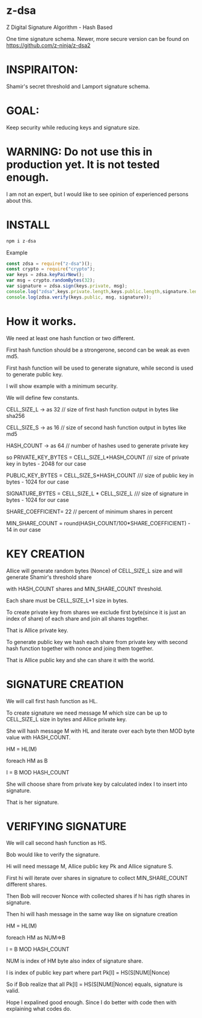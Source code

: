# z-dsa
Z Digital Signature Algorithm - Hash Based

One time signature schema.
Newer, more secure version can be found on https://github.com/z-ninja/z-dsa2
# INSPIRAITON:
Shamir's secret threshold and Lamport signature schema.

# GOAL:
Keep security while reducing keys and signature size.

# WARNING: Do not use this in production yet. It is not tested enough.
I am not an expert, but I would like to see opinion of experienced persons about this.



# INSTALL
```javascript
npm i z-dsa
```
Example
```javascript
const zdsa = require("z-dsa")();
const crypto = require("crypto");
var keys = zdsa.keyPairNew();
var msg = crypto.randomBytes(32);
var signature = zdsa.sign(keys.private, msg);
console.log("zdsa",keys.private.length,keys.public.length,signature.length);
console.log(zdsa.verify(keys.public, msg, signature));
```

# How it works.

We need at least one hash function or two different.

First hash function should be a strongerone, second can be weak as even md5.

First hash function will be used to generate signature, while second is used to generate public key.

I will show example with a minimum security.

We will define few constants.

CELL_SIZE_L  -> as 32  // size of first hash function output in bytes like sha256

CELL_SIZE_S ->  as 16 // size of second hash function output in bytes like md5

HASH_COUNT -> as 64  //  number of hashes used to generate private key

so
PRIVATE_KEY_BYTES = CELL_SIZE_L*HASH_COUNT /// size of private key in bytes - 2048 for our case

PUBLIC_KEY_BYTES = CELL_SIZE_S*HASH_COUNT /// size of public key in bytes - 1024 for our case

SIGNATURE_BYTES = CELL_SIZE_L * CELL_SIZE_L /// size of signature in bytes - 1024 for our case

SHARE_COEFFICIENT= 22 // percent of minimum shares in percent

MIN_SHARE_COUNT = round(HASH_COUNT/100*SHARE_COEFFICIENT) - 14 in our case



# KEY CREATION


Allice will generate random bytes (Nonce) of CELL_SIZE_L size and will generate Shamir's threshold share 

with HASH_COUNT shares and MIN_SHARE_COUNT threshold.

Each share must be CELL_SIZE_L+1 size in bytes.

To create private key from shares we exclude first byte(since it is just an index of share) of each share and join all shares together.

That is Allice private key.

To generate public key we hash each share from private key with second hash function together with nonce and joing them together.

That is Allice public key and she can share it with the world.



# SIGNATURE CREATION

We will call first hash function as HL.

To create signature we need message M which size can be up to CELL_SIZE_L size in bytes and Allice private key.

She will hash message M with HL and iterate over each byte then MOD byte value with HASH_COUNT.

HM = HL(M)

foreach HM as B 

I = B MOD HASH_COUNT

She will choose share from private key by calculated index I to insert into signature.

That is her signature.



# VERIFYING SIGNATURE

We will call second hash function as HS.

Bob would like to verify the signature.

Hi will need message M, Allice public key Pk and Allice signature S.

First hi will iterate over shares in signature to collect MIN_SHARE_COUNT different shares.

Then Bob will recover Nonce with collected shares if hi has rigth shares in signature.

Then hi will hash message in the same way like on signature creation

HM = HL(M)

foreach HM as NUM=>B 

I = B MOD HASH_COUNT

NUM is index of HM byte also index of signature share.

I is index of public key part where part Pk[I] = HS(S[NUM]|Nonce)

So if Bob realize that all Pk[I] = HS(S[NUM]|Nonce) equals, signature is valid.



Hope I expalined good enough. Since I do better with code then with explaining what codes do.













